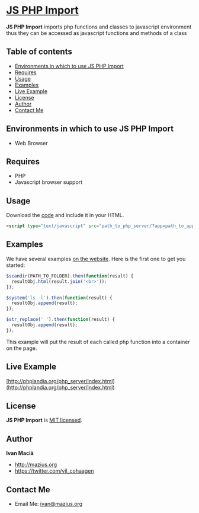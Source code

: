 # [JS PHP Import](https://github.com/macianito/js-import-php/)

**JS PHP Import** imports php functions and classes to javascript environment thus they can be accessed as javascript functions and methods of a class

## Table of contents

- [Environments in which to use JS PHP Import](#environments-in-which-to-use-js-php-import)
- [Requires](#requires)
- [Usage](#usage)
- [Examples](#bugs-and-feature-requests)
- [Live Example](#live-example)
- [License](#license)
- [Author](#author)
- [Contact Me](#contact-me)


## Environments in which to use JS PHP Import

- Web Browser

## Requires

- PHP
- Javascript browser support

## Usage

Download the [code](https://github.com/macianito/js-import-php/) and include it in your HTML. 

```html
<script type="text/javascript" src="path_to_php_server/?app=path_to_app"></script>
```

## Examples

We have several examples [on the website](https://reactjs.org/). Here is the first one to get you started:

```jsx
$scandir(PATH_TO_FOLDER).then(function(result) {
  resultObj.html(result.join('<br>'));
});

$system('ls -l').then(function(result) {
  resultObj.append(result);
});

$str_replace(' ').then(function(result) {
  resultObj.append(result);
});

```

This example will put the result of each called php function into a container on the page.

## Live Example

[http://phplandia.org/php_server/index.html](http://phplandia.org/php_server/index.html)


## License

**JS PHP Import** is [MIT licensed](./LICENSE).

## Author

**Ivan Macià**
- <http://mazius.org>
- <https://twitter.com/vil_cohaagen>


## Contact Me  
  
- Email Me: ivan@mazius.org
